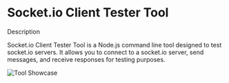 # Socket.io Client Tester Tool

Description

Socket.io Client Tester Tool is a Node.js command line tool designed to test socket.io servers. It allows you to connect to a socket.io server, send messages, and receive responses for testing purposes.

![Tool Showcase](https://i.imgur.com/EBTcWG4.png)
